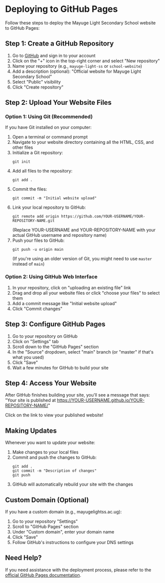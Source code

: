 # Deploying to GitHub Pages

Follow these steps to deploy the Mayuge Light Secondary School website to GitHub Pages:

## Step 1: Create a GitHub Repository

1. Go to [GitHub](https://github.com) and sign in to your account
2. Click on the "+" icon in the top-right corner and select "New repository"
3. Name your repository (e.g., `mayuge-light-ss` or `school-website`)
4. Add a description (optional): "Official website for Mayuge Light Secondary School"
5. Select "Public" visibility
6. Click "Create repository"

## Step 2: Upload Your Website Files

### Option 1: Using Git (Recommended)

If you have Git installed on your computer:

1. Open a terminal or command prompt
2. Navigate to your website directory containing all the HTML, CSS, and other files
3. Initialize a Git repository:
   ```
   git init
   ```
4. Add all files to the repository:
   ```
   git add .
   ```
5. Commit the files:
   ```
   git commit -m "Initial website upload"
   ```
6. Link your local repository to GitHub:
   ```
   git remote add origin https://github.com/YOUR-USERNAME/YOUR-REPOSITORY-NAME.git
   ```
   (Replace YOUR-USERNAME and YOUR-REPOSITORY-NAME with your actual GitHub username and repository name)
7. Push your files to GitHub:
   ```
   git push -u origin main
   ```
   (If you're using an older version of Git, you might need to use `master` instead of `main`)

### Option 2: Using GitHub Web Interface

1. In your repository, click on "uploading an existing file" link
2. Drag and drop all your website files or click "choose your files" to select them
3. Add a commit message like "Initial website upload"
4. Click "Commit changes"

## Step 3: Configure GitHub Pages

1. Go to your repository on GitHub
2. Click on "Settings" tab
3. Scroll down to the "GitHub Pages" section
4. In the "Source" dropdown, select "main" branch (or "master" if that's what you used)
5. Click "Save"
6. Wait a few minutes for GitHub to build your site

## Step 4: Access Your Website

After GitHub finishes building your site, you'll see a message that says:
"Your site is published at https://YOUR-USERNAME.github.io/YOUR-REPOSITORY-NAME/"

Click on the link to view your published website!

## Making Updates

Whenever you want to update your website:

1. Make changes to your local files
2. Commit and push the changes to GitHub:
   ```
   git add .
   git commit -m "Description of changes"
   git push
   ```
3. GitHub will automatically rebuild your site with the changes

## Custom Domain (Optional)

If you have a custom domain (e.g., mayugelightss.ac.ug):

1. Go to your repository "Settings"
2. Scroll to "GitHub Pages" section
3. Under "Custom domain", enter your domain name
4. Click "Save"
5. Follow GitHub's instructions to configure your DNS settings

## Need Help?

If you need assistance with the deployment process, please refer to the [official GitHub Pages documentation](https://docs.github.com/en/pages).